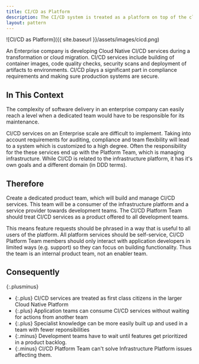 ```yaml
---
title: CI/CD as Platform
description: The CI/CD system is treated as a platform on top of the cloud platform.
layout: pattern
---
```


![CI/CD as Platform]({{ site.baseurl }}/assets/images/cicd.png)

An Enterprise company is developing Cloud Native CI/CD services during a transformation or
cloud migration. CI/CD services include building of container images, code quality checks,
security scans and deployment of artifacts to environments. CI/CD plays a significant
part in compliance requirements and making sure production systems are secure.


## In This Context

The complexity of software delivery in an enterprise company can easily reach a level when
a dedicated team would have to be responsible for its maintenance.

CI/CD services on an Enterprise scale are difficult to implement. Taking into account 
requirements for auditing, compliance and team flexibility will lead to a system
which is customized to a high degree. Often the responsibility for the these services
end up with the Platform Team, which is managing infrastructure. While CI/CD is related
to the infrastructure platform, it has it's own goals and a different domain (in DDD terms).

## Therefore

Create a dedicated product team, which will build and manage CI/CD services. This team will
be a consumer of the infrastructure platform and a service provider towards development
teams. The CI/CD Platform Team should treat CI/CD services as a product offered to all
development teams. 

This means feature requests should be phrased in a way that is useful to
all users of the platform. All platform services should be self-service, CI/CD Platform Team 
members should only interact with application developers in limited ways (e.g. support) so
they can focus on building functionality. Thus the team is an internal product team, not an
enabler team.

## Consequently

{:.plusminus}
- {:.plus} CI/CD services are treated as first class citizens in the larger Cloud Native Platform
- {:.plus} Application teams can consume CI/CD services without waiting for actions from another team
- {:.plus} Specialist knowledge can be more easily built up and used in a team with fewer reponsibilities
- {:.minus} Development teams have to wait until features get prioritized in a product backlog.
- {:.minus} CI/CD Platform Team can't solve Infrastructure Platform issues affecting them.

